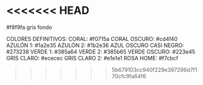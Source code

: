 
<<<<<<< HEAD
=======
 #f8f9fa gris fondo

 COLORES DEFINITIVOS:
 CORAL: #f0715a
 CORAL OSCURO: #cd4f40
 AZULÓN 1: #1a2e35
 AZULÓN 2: #1b2e36
 AZUL OSCURO CASI NEGRO: #273238
 VERDE 1: #385a64 
 VERDE 2: #385b65
 VERDE OSCURO: #223e45
 GRIS CLARO: #ececec
 GRIS CLARO 2: #e1e1e1
 ROSA HOME: #f7cbcf
>>>>>>> 5b679103cc940f229e397296d7f170cfc9fa64f6
